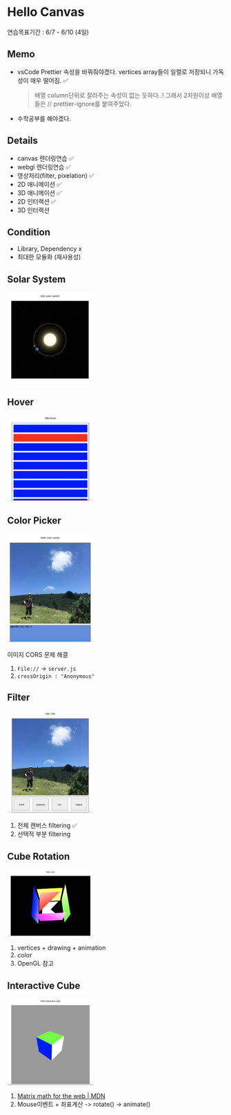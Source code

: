 # Hello Canvas

연습목표기간 : 6/7 - 6/10 (4일)

## Memo

- vsCode Prettier 속성을 바꿔줘야겠다. vertices array들이 일렬로 저장되니 가독성이 매우 떨어짐. ✅
  > 배열 column단위로 잘라주는 속성이 없는 듯하다..! 그래서 2차원이상 배열들은 // prettier-ignore를 붙여주었다.
- 수학공부를 해야겠다.

## Details

- canvas 렌더링연습 ✅
- webgl 렌더링연습 ✅
- 영상처리(filter, pixelation) ✅
- 2D 애니메이션 ✅
- 3D 애니메이션 ✅
- 2D 인터랙션 ✅
- 3D 인터랙션

## Condition

- Library, Dependency x
- 최대한 모듈화 (재사용성)

## Solar System

<img width=200 src='./images/solar-system.png'/>

## Hover

<img width=200 src='./images/hover.png'/>

## Color Picker

<img width=200 src='./images/color-picker.png'/>

이미지 CORS 문제 해결

1. `File://` -> `server.js`
2. `crossOrigin : "Anonymous"`

## Filter

<img width=200 src='./images/filter.png'/>

1. 전체 캔버스 filtering ✅
2. 선택적 부분 filtering

## Cube Rotation

<img width=200 src='./images/cube-rotation.png'/>

1. vertices + drawing + animation
2. color
3. OpenGL 참고

## Interactive Cube

<img width=200 src='./images/interactive-cube.png'/>

1. [Matrix math for the web | MDN](https://developer.mozilla.org/en-US/docs/Web/API/WebGL_API/Matrix_math_for_the_web)
2. Mouse이벤트 + 좌표계산 -> rotate() -> animate()
